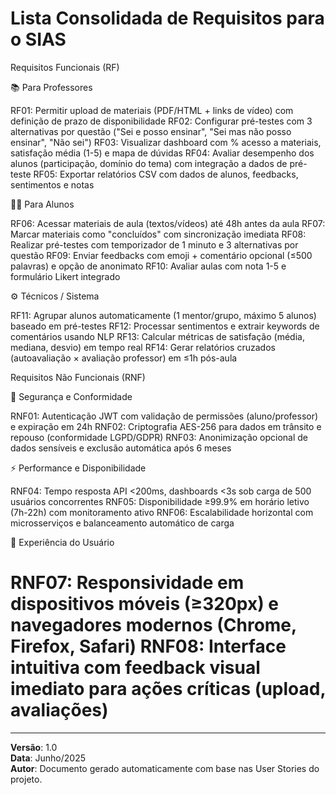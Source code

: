 # Lista Consolidada de Requisitos para o SIAS

Requisitos Funcionais (RF)

📚 Para Professores

RF01: Permitir upload de materiais (PDF/HTML + links de vídeo) com definição de prazo de disponibilidade
RF02: Configurar pré-testes com 3 alternativas por questão ("Sei e posso ensinar", "Sei mas não posso ensinar", "Não sei")
RF03: Visualizar dashboard com % acesso a materiais, satisfação média (1-5) e mapa de dúvidas
RF04: Avaliar desempenho dos alunos (participação, domínio do tema) com integração a dados de pré-teste
RF05: Exportar relatórios CSV com dados de alunos, feedbacks, sentimentos e notas

👨‍🎓 Para Alunos

RF06: Acessar materiais de aula (textos/vídeos) até 48h antes da aula
RF07: Marcar materiais como "concluídos" com sincronização imediata
RF08: Realizar pré-testes com temporizador de 1 minuto e 3 alternativas por questão
RF09: Enviar feedbacks com emoji + comentário opcional (≤500 palavras) e opção de anonimato
RF10: Avaliar aulas com nota 1-5 e formulário Likert integrado

⚙ Técnicos / Sistema

RF11: Agrupar alunos automaticamente (1 mentor/grupo, máximo 5 alunos) baseado em pré-testes
RF12: Processar sentimentos e extrair keywords de comentários usando NLP
RF13: Calcular métricas de satisfação (média, mediana, desvio) em tempo real
RF14: Gerar relatórios cruzados (autoavaliação × avaliação professor) em ≤1h pós-aula

Requisitos Não Funcionais (RNF)

🚫 Segurança e Conformidade

RNF01: Autenticação JWT com validação de permissões (aluno/professor) e expiração em 24h
RNF02: Criptografia AES-256 para dados em trânsito e repouso (conformidade LGPD/GDPR)
RNF03: Anonimização opcional de dados sensíveis e exclusão automática após 6 meses

⚡ Performance e Disponibilidade

RNF04: Tempo resposta API <200ms, dashboards <3s sob carga de 500 usuários concorrentes
RNF05: Disponibilidade ≥99.9% em horário letivo (7h-22h) com monitoramento ativo
RNF06: Escalabilidade horizontal com microsserviços e balanceamento automático de carga

📱 Experiência do Usuário

RNF07: Responsividade em dispositivos móveis (≥320px) e navegadores modernos (Chrome, Firefox, Safari)
RNF08: Interface intuitiva com feedback visual imediato para ações críticas (upload, avaliações)
=======

---

**Versão**: 1.0  
**Data**: Junho/2025  
**Autor**: Documento gerado automaticamente com base nas User Stories do projeto.
